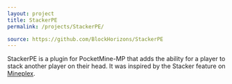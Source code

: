 ```yaml
---
layout: project
title: StackerPE
permalink: /projects/StackerPE/

source: https://github.com/BlockHorizons/StackerPE
---
```

StackerPE is a plugin for PocketMine-MP that adds the ability for a player to stack another player on their head. It was inspired by the Stacker feature on [Mineplex](http://mineplex.com).
